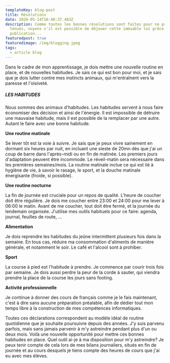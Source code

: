 ```yaml
---
templateKey: blog-post
title: Résolutions
date: 2020-05-14T16:40:37.483Z
description: Comme toutes les bonnes résolutions sont faites pour ne pas être
  tenues, voyons s'il est possible de déjouer cette immuable loi grâce à leur
  publication...
featuredpost: true
featuredimage: /img/blogging.jpeg
tags:
  - article blog
---
```

Dans le cadre de mon apprentissage, je dois mettre une nouvelle routine en place, et de nouvelles habitudes. Je sais ce qui est bon pour moi, et je sais que je dois lutter contre mes instincts animaux, qui m'entraînent vers la paresse et l'oisiveté.

##### LES HABITUDES

Nous sommes des animaux d'habitudes. Les habitudes servent à nous faire économiser des décision et ainsi de l'énergie. Il est impossible de détruire une mauvaise habitude, mais il est possible de la remplacer par une autre. Autant le faire avec une bonne habitude.

**Une routine matinale**

Se lever tôt est la voie à suivre. Je sais que je peux vivre sainement en dormant six heures par nuit, en incluant une sieste de 20mn dès que j'ai un coup de barre dans l'après-midi ou en fin de matinée. Les premiers jours d'adaptation peuvent être incommode. Le réveil-matin sera nécessaire dans les premières semaines/mois.
La routine matinale inclue ce qui est lié à hygiène de vie, à savoir le rasage, le sport, et la douche matinale énergisante (froide, si possible).

**Une routine nocturne**

La fin de journée est cruciale pour un repos de qualité. L'heure de coucher doit être régulière. Je dois me coucher entre 23:00 et 24:00 pour me lever à 06:00 le matin. Avant de me coucher, tout doit être fermé, et la journée du lendemain organisée. J'utilise mes outils habituels pour ce faire: agenda, journal, feuilles de route, ...

**Alimentation**

Je dois reprendre les habitudes du jeûne intermittent plusieurs fois dans la semaine. En tous cas, réduire ma consommation d'aliments de manière générale, et notamment le soir. Le café et l'alcool sont à prohiber.

**Sport**

La course à pied est l'habitude à prendre. Je commence par courir trois fois par semaine. Je dois aussi perdre la peur de la corde à sauter, qui viendra prendre la place de la course les jours sans footing.

**Activité professionnelle**

Je continue à donner des cours de français comme je le fais maintenant, c'est à dire sans aucune préparation préalable, afin de dédier tout mon temps libre  à la construction de mes compétences informatiques.

Toutes ces déclarations correspondent au modèle idéal de routine quotidienne que je souhaite poursuivre depuis des années. J'y suis parvenu parfois, mais sans jamais parvenir à m'y astreindre pendant plus d'un ou deux mois. Voilà une nouvelle opportunité pour mettre ces bonnes habitudes en place. Quel outil ai-je à ma disposition pour m'y astreindre? Je peux tenir compte de cela lors de mes bilans journaliers, situés en fin de journée et au cours desquels je tiens compte des heures de cours que j'ai eu avec mes élèves.